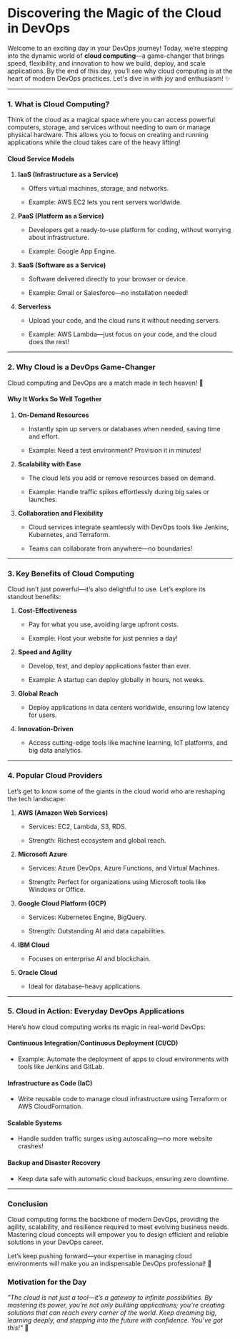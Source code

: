 # Discovering the Magic of the Cloud in DevOps

Welcome to an exciting day in your DevOps journey! Today, we’re stepping into the dynamic world of **cloud computing**—a game-changer that brings speed, flexibility, and innovation to how we build, deploy, and scale applications. By the end of this day, you’ll see why cloud computing is at the heart of modern DevOps practices. Let's dive in with joy and enthusiasm! ✨

----------

### **1. What is Cloud Computing?**

Think of the cloud as a magical space where you can access powerful computers, storage, and services without needing to own or manage physical hardware. This allows you to focus on creating and running applications while the cloud takes care of the heavy lifting!

#### **Cloud Service Models**

1.  **IaaS (Infrastructure as a Service)**
    
    -   Offers virtual machines, storage, and networks.
        
    -   Example: AWS EC2 lets you rent servers worldwide.
        
2.  **PaaS (Platform as a Service)**
    
    -   Developers get a ready-to-use platform for coding, without worrying about infrastructure.
        
    -   Example: Google App Engine.
        
3.  **SaaS (Software as a Service)**
    
    -   Software delivered directly to your browser or device.
        
    -   Example: Gmail or Salesforce—no installation needed!
        
4.  **Serverless**
    
    -   Upload your code, and the cloud runs it without needing servers.
        
    -   Example: AWS Lambda—just focus on your code, and the cloud does the rest!
        

----------

### **2. Why Cloud is a DevOps Game-Changer**

Cloud computing and DevOps are a match made in tech heaven! 🌟

#### **Why It Works So Well Together**

1.  **On-Demand Resources**
    
    -   Instantly spin up servers or databases when needed, saving time and effort.
        
    -   Example: Need a test environment? Provision it in minutes!
        
2.  **Scalability with Ease**
    
    -   The cloud lets you add or remove resources based on demand.
        
    -   Example: Handle traffic spikes effortlessly during big sales or launches.
        
3.  **Collaboration and Flexibility**
    
    -   Cloud services integrate seamlessly with DevOps tools like Jenkins, Kubernetes, and Terraform.
        
    -   Teams can collaborate from anywhere—no boundaries!
        

----------

### **3. Key Benefits of Cloud Computing**

Cloud isn’t just powerful—it’s also delightful to use. Let’s explore its standout benefits:

1.  **Cost-Effectiveness**
    
    -   Pay for what you use, avoiding large upfront costs.
        
    -   Example: Host your website for just pennies a day!
        
2.  **Speed and Agility**
    
    -   Develop, test, and deploy applications faster than ever.
        
    -   Example: A startup can deploy globally in hours, not weeks.
        
3.  **Global Reach**
    
    -   Deploy applications in data centers worldwide, ensuring low latency for users.
        
4.  **Innovation-Driven**
    
    -   Access cutting-edge tools like machine learning, IoT platforms, and big data analytics.
        

----------

### **4. Popular Cloud Providers**

Let’s get to know some of the giants in the cloud world who are reshaping the tech landscape:

1.  **AWS (Amazon Web Services)**
    
    -   Services: EC2, Lambda, S3, RDS.
        
    -   Strength: Richest ecosystem and global reach.
        
2.  **Microsoft Azure**
    
    -   Services: Azure DevOps, Azure Functions, and Virtual Machines.
        
    -   Strength: Perfect for organizations using Microsoft tools like Windows or Office.
        
3.  **Google Cloud Platform (GCP)**
    
    -   Services: Kubernetes Engine, BigQuery.
        
    -   Strength: Outstanding AI and data capabilities.
        
4.  **IBM Cloud**
    
    -   Focuses on enterprise AI and blockchain.
        
5.  **Oracle Cloud**
    
    -   Ideal for database-heavy applications.
        

----------

### **5. Cloud in Action: Everyday DevOps Applications**

Here’s how cloud computing works its magic in real-world DevOps:

#### **Continuous Integration/Continuous Deployment (CI/CD)**

-   Example: Automate the deployment of apps to cloud environments with tools like Jenkins and GitLab.
    

#### **Infrastructure as Code (IaC)**

-   Write reusable code to manage cloud infrastructure using Terraform or AWS CloudFormation.
    

#### **Scalable Systems**

-   Handle sudden traffic surges using autoscaling—no more website crashes!
    

#### **Backup and Disaster Recovery**

-   Keep data safe with automatic cloud backups, ensuring zero downtime.
    

----------

### **Conclusion**

Cloud computing forms the backbone of modern DevOps, providing the agility, scalability, and resilience required to meet evolving business needs. Mastering cloud concepts will empower you to design efficient and reliable solutions in your DevOps career.

Let’s keep pushing forward—your expertise in managing cloud environments will make you an indispensable DevOps professional! 🚀

### **Motivation for the Day**

_"The cloud is not just a tool—it’s a gateway to infinite possibilities. By mastering its power, you’re not only building applications; you’re creating solutions that can reach every corner of the world. Keep dreaming big, learning deeply, and stepping into the future with confidence. You’ve got this!"_ 🚀
